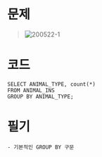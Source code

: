 # 문제
> ![200522-1](https://user-images.githubusercontent.com/48504392/82679735-4a0ae480-9c86-11ea-93ff-f3dd6fa80a99.png) 

# 코드
~~~mysql
SELECT ANIMAL_TYPE, count(*) 
FROM ANIMAL_INS 
GROUP BY ANIMAL_TYPE;
~~~

# 필기
~~~
- 기본적인 GROUP BY 구문
~~~
